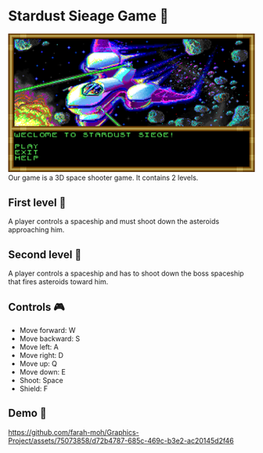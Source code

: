 
# Stardust Sieage Game 🚀
![Alt text](image-2.png)
Our game is a 3D space shooter game. It contains 2 levels.
## First level 🌌
A player controls a spaceship and must shoot down the asteroids approaching him.
## Second level 🤖
A player controls a spaceship and has to shoot down the boss spaceship that fires asteroids toward him.

## Controls 🎮
- Move forward: W
- Move backward: S
- Move left: A
- Move right: D
- Move up: Q
- Move down: E
- Shoot: Space
- Shield: F

## Demo 🎥
https://github.com/farah-moh/Graphics-Project/assets/75073858/d72b4787-685c-469c-b3e2-ac20145d2f46

